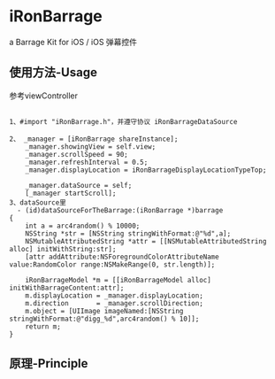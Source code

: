 #  iRonBarrage
a Barrage Kit for iOS / iOS 弹幕控件

<p>
  
## 使用方法-Usage

参考viewController<br>
<pre><code>
1、#import "iRonBarrage.h"，并遵守协议 iRonBarrageDataSource <br>
2、 _manager = [iRonBarrage shareInstance];
    _manager.showingView = self.view;
    _manager.scrollSpeed = 90;
    _manager.refreshInterval = 0.5;
    _manager.displayLocation = iRonBarrageDisplayLocationTypeTop;
    
    _manager.dataSource = self;
    [_manager startScroll];
3、dataSource里
  - (id)dataSourceForTheBarrage:(iRonBarrage *)barrage
{
    int a = arc4random() % 10000;
    NSString *str = [NSString stringWithFormat:@"%d",a];
    NSMutableAttributedString *attr = [[NSMutableAttributedString alloc] initWithString:str];
    [attr addAttribute:NSForegroundColorAttributeName value:RandomColor range:NSMakeRange(0, str.length)];
    
    iRonBarrageModel *m = [[iRonBarrageModel alloc] initWithBarrageContent:attr];
    m.displayLocation = _manager.displayLocation;
    m.direction       = _manager.scrollDirection;
    m.object = [UIImage imageNamed:[NSString stringWithFormat:@"digg_%d",arc4random() % 10]];
    return m;
}
</code></pre>

## 原理-Principle



</p>
